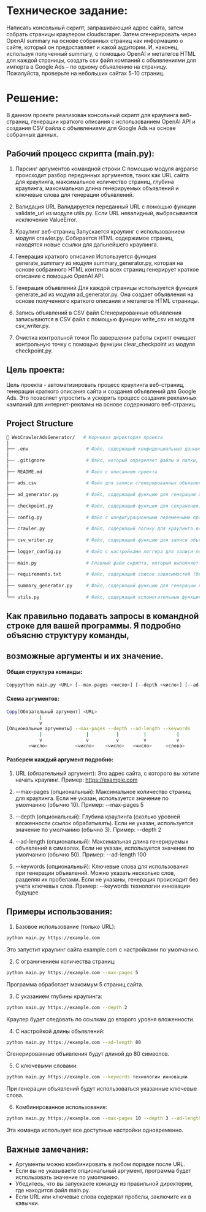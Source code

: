 # Техническое задание:
Написать консольный скрипт, запрашивающий адрес сайта, затем собрать страницы краулером cloudscraper. Затем 
сгенерировать через OpenAI summary на основе собранных страниц как информацию о сайте, который он предоставляет и какой 
аудитории. И, наконец, используя полученный summary, с помощью OpenAI и метатегов HTML для каждой страницы, создать csv 
файл компаний с объявлениями для импорта в Google Ads – по одному объявлению на страницу. Пожалуйста, проверьте на 
небольших сайтах 5-10 страниц.

# Решение:
В данном проекте реализован консольный скрипт для краулинга веб-страниц, генерации краткого описания с использованием 
OpenAI API и создания CSV файла с объявлениями для Google Ads на основе собранных данных.

## Рабочий процесс скрипта (main.py):

1. Парсинг аргументов командной строки
   С помощью модуля argparse происходит разбор переданных аргументов, таких как URL сайта для краулинга, максимальное 
   количество страниц, глубина краулинга, максимальная длина генерируемых объявлений и ключевые слова для генерации 
   объявлений.

2. Валидация URL
   Валидируется переданный URL с помощью функции validate_url из модуля utils.py. Если URL невалидный, выбрасывается 
   исключение ValueError.

3. Краулинг веб-страниц
   Запускается краулинг с использованием модуля crawler.py. Собирается HTML содержимое страниц, находятся новые ссылки 
   для дальнейшего краулинга.

4. Генерация краткого описания
   Используется функция generate_summary из модуля summary_generator.py, которая на основе собранного HTML контента всех
   страниц генерирует краткое описание с помощью OpenAI API.

5. Генерация объявлений
   Для каждой страницы используется функция generate_ad из модуля ad_generator.py. Она создает объявления на основе 
   полученного краткого описания и метатегов HTML страницы.

6. Запись объявлений в CSV файл
   Сгенерированные объявления записываются в CSV файл с помощью функции write_csv из модуля csv_writer.py.

7. Очистка контрольной точки
   По завершении работы скрипт очищает контрольную точку с помощью функции clear_checkpoint из модуля checkpoint.py.

## Цель проекта:
Цель проекта - автоматизировать процесс краулинга веб-страниц, генерации краткого описания сайта и создания объявлений 
для Google Ads. Это позволяет упростить и ускорить процесс создания рекламных кампаний для интернет-рекламы на основе 
содержимого веб-страниц.

## Project Structure

```bash
📁 WebCrawlerAdsGenerator/   # Корневая директория проекта
│
├── .env                     # Файл, содержащий конфиденциальные данные, такие как API ключи
│
├── .gitignore               # Файл, который определяет файлы и папки, которые не будут отслеживаться в git
│
├── README.md                # Файл с описанием проекта
│
├── ads.csv                  # Файл для записи сгенерированных объявлений в формате CSV
│
├── ad_generator.py          # Файл, содержащий функцию для генерации объявлений на основе описания и метатегов
│
├── checkpoint.py            # Файл, содержащий функции для сохранения, загрузки и удаления контрольной точки краулинга
│
├── config.py                # Файл с конфигурационными переменными проекта
│
├── crawler.py               # Файл, содержащий логику для краулинга веб-страниц
│
├── csv_writer.py            # Файл, содержащий функцию для записи объявлений в CSV файл
│
├── logger_config.py         # Файл с настройками логгера для записи логов
│
├── main.py                  # Главный файл скрипта, который выполняет все основные функции
│
├── requirements.txt         # Файл, содержащий список зависимостей (библиотек), необходимых для проекта
│
├── summary_generator.py     # Файл, содержащий функцию для генерации краткого описания с помощью OpenAI API
│
└── utils.py                 # Файл, содержащий вспомогательные функции для валидации URL и парсинга аргументов командной строки
```

## Как правильно подавать запросы в командной строке для вашей программы. Я подробно объясню структуру команды, 
## возможные аргументы и их значение.

#### Общая структура команды:
```bash
Copypython main.py <URL> [--max-pages <число>] [--depth <число>] [--ad-length <число>] [--keywords <слово1> <слово2> ...]
```

#### Схема аргументов:
```bash
Copy[Обязательный аргумент] <URL>
            |
            v
[Опциональные аргументы] --max-pages --depth --ad-length --keywords
            |                |          |         |           |
            v                v          v         v           v
        <число>          <число>    <число>   <число>     <слова>
```

#### Разберем каждый аргумент подробно:

1. URL (обязательный аргумент):
    Это адрес сайта, с которого вы хотите начать краулинг.
    Пример: https://example.com


2. --max-pages (опциональный):
    Максимальное количество страниц для краулинга.
    Если не указан, используется значение по умолчанию (обычно 10).
    Пример: --max-pages 5

3. --depth (опциональный):
    Глубина краулинга (сколько уровней вложенности ссылок обрабатывать).
    Если не указан, используется значение по умолчанию (обычно 3).
    Пример: --depth 2


4. --ad-length (опциональный):
    Максимальная длина генерируемых объявлений в символах.
    Если не указан, используется значение по умолчанию (обычно 50).
    Пример: --ad-length 100


5. --keywords (опциональный):
    Ключевые слова для использования при генерации объявлений.
    Можно указать несколько слов, разделяя их пробелами.
    Если не указаны, генерация происходит без учета ключевых слов.
    Пример: --keywords технологии инновации будущее



## Примеры использования:

1. Базовое использование (только URL):
```bash
python main.py https://example.com
```
Это запустит краулинг сайта example.com с настройками по умолчанию.

2. С ограничением количества страниц:
```bash
python main.py https://example.com --max-pages 5
```
Программа обработает максимум 5 страниц сайта.

3. С указанием глубины краулинга:
```bash
python main.py https://example.com --depth 2
```
Краулер будет следовать по ссылкам до второго уровня вложенности.

4. С настройкой длины объявлений:
```bash
python main.py https://example.com --ad-length 80
```
Сгенерированные объявления будут длиной до 80 символов.

5. С ключевыми словами:
```bash
python main.py https://example.com --keywords технологии инновации
```
При генерации объявлений будут использоваться указанные ключевые слова.

6. Комбинированное использование:
```bash
python main.py https://example.com --max-pages 10 --depth 3 --ad-length 100 --keywords технологии инновации будущее
```
Эта команда использует все доступные настройки одновременно.

## Важные замечания:
- Аргументы можно комбинировать в любом порядке после URL.
- Если вы не указываете опциональный аргумент, программа будет использовать значение по умолчанию.
- Убедитесь, что вы запускаете команду из правильной директории, где находится файл main.py.
- Если URL или ключевые слова содержат пробелы, заключите их в кавычки.
